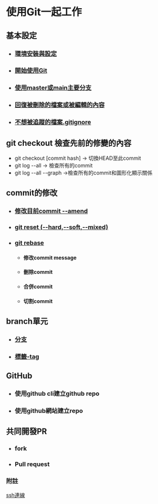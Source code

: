 # 使用Git一起工作

## 基本設定
- ### [環境安裝與設定](./環境安裝與設定)
- ### [開始使用Git](./開始使用Git)
- ### [使用master或main主要分支](./使用master主要分支)
- ### [回復被刪除的檔案或被編輯的內容](./回復被刪除的檔案或被編輯的內容)
- ### [不想被追蹤的檔案.gitignore](./不想被追蹤的檔案)

## git checkout 檢查先前的修變的內容
  - git checkout [commit hash] -> 切換HEAD至此commit
  - git log --all -> 檢查所有的commit
  - git log --all --graph ->檢查所有的commit和圖形化顯示關係

## commit的修改
- ### [修改目前commit --amend](./修改目前commit)
- ### [git reset (--hard,--soft,--mixed)](./git_reset/)
- ### [git rebase](./git_rebase)
	- #### 修改commit message
	- #### 刪除commit 
	- #### 合併commit
	- #### 切割commit

## branch單元
- ### [分支](./分支)
- ### [標籤-tag](./tag)
## GitHub
- ### 使用github cli建立github repo
- ### 使用github網站建立repo

## 共同開發PR
- ### fork
- ### Pull request

### 附註
[ssh連線](./ssh/)

